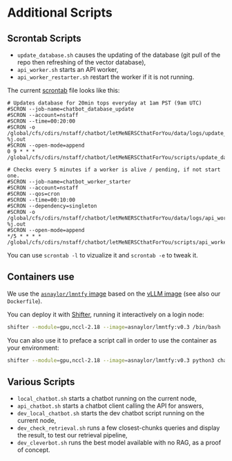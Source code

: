 # Additional Scripts

## Scrontab Scripts

* `update_database.sh` causes the updating of the database (git pull of the repo then refreshing of the vector database),
* `api_worker.sh` starts an API worker,
* `api_worker_restarter.sh` restart the worker if it is not running.

The current [scrontab](https://docs.nersc.gov/jobs/workflow/scrontab/) file looks like this:

```shell
# Updates database for 20min tops everyday at 1am PST (9am UTC)
#SCRON --job-name=chatbot_database_update
#SCRON --account=nstaff
#SCRON --time=00:20:00
#SCRON -o /global/cfs/cdirs/nstaff/chatbot/letMeNERSCthatForYou/data/logs/update_database/output-%j.out
#SCRON --open-mode=append
0 9 * * * /global/cfs/cdirs/nstaff/chatbot/letMeNERSCthatForYou/scripts/update_database.sh

# Checks every 5 minutes if a worker is alive / pending, if not start one.
#SCRON --job-name=chatbot_worker_starter
#SCRON --account=nstaff
#SCRON --qos=cron
#SCRON --time=00:10:00
#SCRON --dependency=singleton
#SCRON -o /global/cfs/cdirs/nstaff/chatbot/letMeNERSCthatForYou/data/logs/api_worker/restarter_output-%j.out
#SCRON --open-mode=append
*/5 * * * * /global/cfs/cdirs/nstaff/chatbot/letMeNERSCthatForYou/scripts/api_worker_restarter.sh
```

You can use `scrontab -l` to vizualize it and `scrontab -e` to tweak it.

## Containers use

We use the [`asnaylor/lmntfy` image](https://hub.docker.com/r/asnaylor/lmntfy) based on the [vLLM image](https://docs.vllm.ai/en/latest/serving/deploying_with_docker.html) (see also our `Dockerfile`).

You can deploy it with [Shifter](https://docs.nersc.gov/development/containers/shifter/how-to-use/), running it interactively on a login node:

```sh
shifter --module=gpu,nccl-2.18 --image=asnaylor/lmntfy:v0.3 /bin/bash
```

You can also use it to preface a script call in order to use the container as your environment:

```sh
shifter --module=gpu,nccl-2.18 --image=asnaylor/lmntfy:v0.3 python3 chatbot.py
```

## Various Scripts

* `local_chatbot.sh` starts a chatbot running on the current node,
* `api_chatbot.sh` starts a chatbot client calling the API for answers,
* `dev_local_chatbot.sh` starts the dev chatbot script running on the current node,
* `dev_check_retrieval.sh` runs a few closest-chunks queries and display the result, to test our retrieval pipeline,
* `dev_cleverbot.sh` runs the best model available with no RAG, as a proof of concept.
